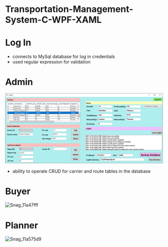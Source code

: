 # Transportation-Management-System-C-WPF-XAML

# Log In 
  - connects to MySql database for log in credentials
  - used regular expression for validation

# Admin
![](Snag_119d5f79.png)
  - ability to operate CRUD for carrier and route tables in the database 

# Buyer
![Snag_11a47fff](https://user-images.githubusercontent.com/78217017/151084899-e32b4443-902b-404c-a607-07404b7ee4af.png)

# Planner
![Snag_11a575d9](https://user-images.githubusercontent.com/78217017/151084989-5d8775e8-3d7a-49a8-ba17-c1f22d70680f.png)

